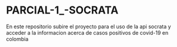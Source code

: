 # PARCIAL-1_-SOCRATA
En este repositorio subire el proyecto para el uso de la api socrata y acceder a la informacion acerca de casos positivos de covid-19 en colombia
